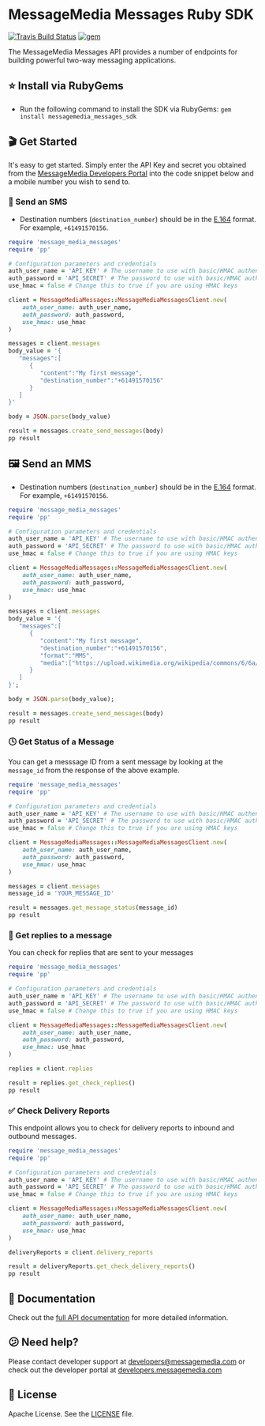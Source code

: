 # MessageMedia Messages Ruby SDK
[![Travis Build Status](https://api.travis-ci.org/messagemedia/messages-ruby-sdk.svg?branch=master)](https://travis-ci.org/messagemedia/messages-ruby-sdk)
[![gem](https://badge.fury.io/rb/messagemedia_messages_sdk.svg)](https://rubygems.org/gems/messagemedia_messages_sdk)

The MessageMedia Messages API provides a number of endpoints for building powerful two-way messaging applications.

## ⭐️ Install via RubyGems
* Run the following command to install the SDK via RubyGems: `gem install messagemedia_messages_sdk`

## 🎬 Get Started
It's easy to get started. Simply enter the API Key and secret you obtained from the [MessageMedia Developers Portal](https://developers.messagemedia.com) into the code snippet below and a mobile number you wish to send to.

### 🚀 Send an SMS
* Destination numbers (`destination_number`) should be in the [E.164](http://en.wikipedia.org/wiki/E.164) format. For example, `+61491570156`.
```ruby
require 'message_media_messages'
require 'pp'

# Configuration parameters and credentials
auth_user_name = 'API_KEY' # The username to use with basic/HMAC authentication
auth_password = 'API_SECRET' # The password to use with basic/HMAC authentication
use_hmac = false # Change this to true if you are using HMAC keys

client = MessageMediaMessages::MessageMediaMessagesClient.new(
    auth_user_name: auth_user_name,
    auth_password: auth_password,
    use_hmac: use_hmac
)

messages = client.messages
body_value = '{
   "messages":[
      {
         "content":"My first message",
         "destination_number":"+61491570156"
      }
   ]
}'

body = JSON.parse(body_value)

result = messages.create_send_messages(body)
pp result
```

## 🖼 Send an MMS
* Destination numbers (`destination_number`) should be in the [E.164](http://en.wikipedia.org/wiki/E.164) format. For example, `+61491570156`.
```ruby
require 'message_media_messages'
require 'pp'

# Configuration parameters and credentials
auth_user_name = 'API_KEY' # The username to use with basic/HMAC authentication
auth_password = 'API_SECRET' # The password to use with basic/HMAC authentication
use_hmac = false # Change this to true if you are using HMAC keys

client = MessageMediaMessages::MessageMediaMessagesClient.new(
    auth_user_name: auth_user_name,
    auth_password: auth_password,
    use_hmac: use_hmac
)

messages = client.messages
body_value = '{
   "messages":[
      {
         "content":"My first message",
         "destination_number":"+61491570156",
         "format":"MMS",
         "media":["https://upload.wikimedia.org/wikipedia/commons/6/6a/L80385-flash-superhero-logo-1544.png"]
      }
   ]
}';

body = JSON.parse(body_value);

result = messages.create_send_messages(body)
pp result
```

### 🕓 Get Status of a Message
You can get a messsage ID from a sent message by looking at the `message_id` from the response of the above example.
```ruby
require 'message_media_messages'
require 'pp'

# Configuration parameters and credentials
auth_user_name = 'API_KEY' # The username to use with basic/HMAC authentication
auth_password = 'API_SECRET' # The password to use with basic/HMAC authentication
use_hmac = false # Change this to true if you are using HMAC keys

client = MessageMediaMessages::MessageMediaMessagesClient.new(
    auth_user_name: auth_user_name,
    auth_password: auth_password,
    use_hmac: use_hmac
)

messages = client.messages
message_id = 'YOUR_MESSAGE_ID'

result = messages.get_message_status(message_id)
pp result
```

### 💬 Get replies to a message
You can check for replies that are sent to your messages
```ruby
require 'message_media_messages'
require 'pp'

# Configuration parameters and credentials
auth_user_name = 'API_KEY' # The username to use with basic/HMAC authentication
auth_password = 'API_SECRET' # The password to use with basic/HMAC authentication
use_hmac = false # Change this to true if you are using HMAC keys

client = MessageMediaMessages::MessageMediaMessagesClient.new(
    auth_user_name: auth_user_name,
    auth_password: auth_password,
    use_hmac: use_hmac
)

replies = client.replies

result = replies.get_check_replies()
pp result
```

### ✅ Check Delivery Reports
This endpoint allows you to check for delivery reports to inbound and outbound messages.
```ruby
require 'message_media_messages'
require 'pp'

# Configuration parameters and credentials
auth_user_name = 'API_KEY' # The username to use with basic/HMAC authentication
auth_password = 'API_SECRET' # The password to use with basic/HMAC authentication
use_hmac = false # Change this to true if you are using HMAC keys

client = MessageMediaMessages::MessageMediaMessagesClient.new(
    auth_user_name: auth_user_name,
    auth_password: auth_password,
    use_hmac: use_hmac
)

deliveryReports = client.delivery_reports

result = deliveryReports.get_check_delivery_reports()
pp result
```

## 📕 Documentation
Check out the [full API documentation](DOCUMENTATION.md) for more detailed information.

## 😕 Need help?
Please contact developer support at developers@messagemedia.com or check out the developer portal at [developers.messagemedia.com](https://developers.messagemedia.com/)

## 📃 License
Apache License. See the [LICENSE](LICENSE) file.

